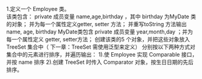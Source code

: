 1.定义一个 Employee 类。  
该类包含：
private 成员变量 name,age,birthday ，其中 birthday 为MyDate 类的对象；
并为每一个属性定义getter, setter 方法；
并重写toString 方法输出 name, age, birthday
MyDate类包含
private 成员变量 year,month,day ；并为每一个属性定义 getter, setter方法；
创建该类的5 个对象，并把这些对象放入 TreeSet 集合中（ 下一章：TreeSet 需使用泛型来定义）
分别按以下两种方式对集合中的元素进行排序，并遍历输出：
1).使 Employee 实现 Comparable 接口，并按 name 排序
2).创建 TreeSet 时传入 Comparator 对象，按生日日期的先后排序。